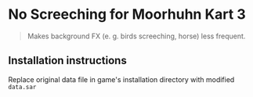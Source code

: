 # No Screeching for Moorhuhn Kart 3

> Makes background FX (e. g. birds screeching, horse) less frequent.

## Installation instructions

Replace original data file in game's installation directory with modified `data.sar`
